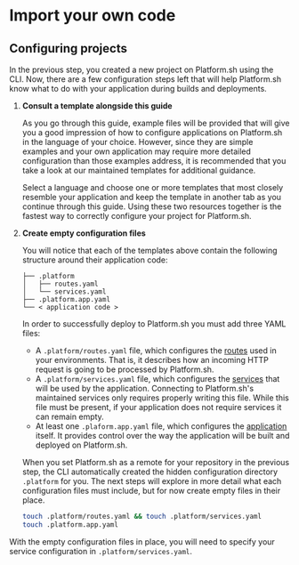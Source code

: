 # Import your own code

## Configuring projects

In the previous step, you created a new project on Platform.sh using the CLI. Now, there are a few configuration steps left that will help Platform.sh know what to do with your application during builds and deployments.

1. **Consult a template alongside this guide**

    As you go through this guide, example files will be provided that will give you a good impression of how to configure applications on Platform.sh in the language of your choice. However, since they are simple examples and your own application may require more detailed configuration than those examples address, it is recommended that you take a look at our maintained templates for additional guidance. 
    
    Select a language and choose one or more templates that most closely resemble your application and keep the template in another tab as you continue through this guide. Using these two resources together is the fastest way to correctly configure your project for Platform.sh.
    
    <html>
    <head>
        <title>Language Template Buttons</title>
        <script src="jquery.js"></script>
        <script>
            $(function(){
                $("#includedContent").load("/gettingstarted/own-code/buttons/lang-templates.html");
            });
        </script>
    </head>
    <body>
    <div id="includedContent"></div>
    </body>
    </html>

2. **Create empty configuration files**

    You will notice that each of the templates above contain the following structure around their application code:
    
    ```.
    ├── .platform
    │   ├── routes.yaml
    │   └── services.yaml
    ├── .platform.app.yaml
    └── < application code >
    ```
    
    In order to successfully deploy to Platform.sh you must add three YAML files:

    * A `.platform/routes.yaml` file, which configures the [routes](/configuration/routes.md) used in your environments. That is, it describes how an incoming HTTP request is going to be processed by Platform.sh.
    * A `.platform/services.yaml` file, which configures the [services](/configuration/services.md) that will be used by the application. Connecting to Platform.sh's maintained services only requires properly writing this file. While this file must be present, if your application does not require services it can remain empty.
    * At least one `.plaform.app.yaml` file, which configures the [application](/configuration/app-containers.md) itself. It provides control over the way the application will be built and deployed on Platform.sh.

    When you set Platform.sh as a remote for your repository in the previous step, the CLI automatically created the hidden configuration directory `.platform` for you. The next steps will explore in more detail what each configuration files must include, but for now create empty files in their place.

    ```bash
    touch .platform/routes.yaml && touch .platform/services.yaml
    touch .platform.app.yaml
    ```

With the empty configuration files in place, you will need to specify your service configuration in `.platform/services.yaml`.

<html>
   <head>
      <link rel="stylesheet" href="/styles/styles.css">
      <script type = "text/javascript" src = "/scripts/buttons/buttons.js" ></script>
   </head>
   <body>
   <div id = "buttons"></div>
   <script>
   var buttonTextNext = "I have initialized my code with empty configuration files";
   makeButtons("full", buttonTextNext);
   </script>
   </body>
</html>
